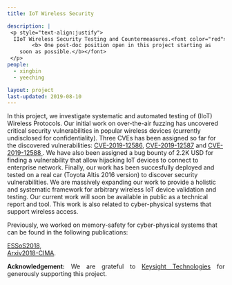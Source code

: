 ```yaml
---
title: IoT Wireless Security

description: |
 <p style="text-align:justify">
  IIoT Wireless Security Testing and Countermeasures.<font color="red"> 
		<b> One post-doc position open in this project starting as 
    soon as possible.</b></font>
 </p>
people:
  - xingbin
  - yeeching

layout: project
last-updated: 2019-08-10
---
```

<p style="text-align:justify">

In this project, we investigate systematic and automated testing 
of (IIoT) Wireless Protocols. Our initial work on over-the-air 
fuzzing has uncovered critical security vulnerabilities in popular 
wireless devices (currently undisclosed for confidentiality). Three 
CVEs has been assigned so far for the discovered vulnerabilities: 
<a href="http://cve.mitre.org/cgi-bin/cvename.cgi?name=CVE-2019-12586" target="_blank">CVE-2019-12586</a>, 
<a href="http://cve.mitre.org/cgi-bin/cvename.cgi?name=CVE-2019-12587" target="_blank">CVE-2019-12587</a> and 
<a href="http://cve.mitre.org/cgi-bin/cvename.cgi?name=CVE-2019-12588" target="_blank">CVE-2019-12588 </a>. 
We have also been assigned a bug bounty of 2.2K USD for finding 
a vulnerability that allow hijacking IoT devices to connect to 
enterprise network. Finally, our work has been succesfully deployed 
and tested on a real car (Toyota Altis 2016 version) to discover 
security vulnerabilities. We are massively expanding our work to 
provide a holistic and systematic framework for arbitrary wireless 
IoT device validation and testing. Our current work will soon be 
available in public as a technical report and tool. This work is 
also related to cyber-physical systems that support wireless access. 

Previously, we worked on memory-safety for cyber-physical systems 
that can be found in the following publications: 

<a href="https://doi.org/10.1007/978-3-319-94496-8_2">ESSoS2018</a>,  
<a href="https://arxiv.org/pdf/1809.07477">Arxiv2018-CIMA</a>. 

</p>

<p style="text-align:justify">
<b>Acknowledgement:</b> We are grateful to 
<a href="https://www.keysight.com/us/en/home.html">Keysight Technologies</a> 
for generously supporting this project. 
</p>
